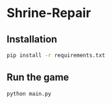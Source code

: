 # Shrine-Repair
## Installation
```sh
pip install -r requirements.txt
```
## Run the game
``` python 
python main.py
```